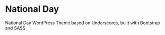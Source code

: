National Day
===

National Day WordPress Theme based on Underscores, built with Bootstrap and SASS.
